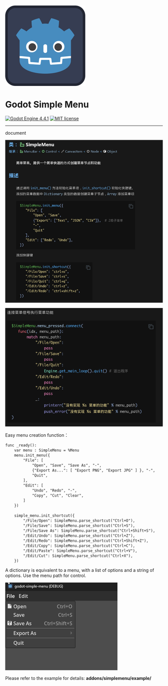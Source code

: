 ![Plugin Logo](icon.svg)

# Godot Simple Menu

[![Godot Engine 4.4.1](https://img.shields.io/badge/Godot%20Engine-4.4-blue)](https://godotengine.org/)
[![MIT license](https://img.shields.io/badge/license-MIT-blue.svg)](https://lbesson.mit-license.org/)

---

document

![](IMAGE_01.png)

![](IMAGE_02.png)

Easy menu creation function：

```gdscript
func _ready():
    var menu : SimpleMenu = %Menu
    menu.init_menu({
        "File": [
            "Open", "Save", "Save As", "-",
            {"Export As...": [ "Export PNG", "Export JPG" ] }, "-",
            "Quit",
        ],
        "Edit": [
            "Undo", "Redo", "-",
            "Copy", "Cut", "Clear",
        ]
    })

    simple_menu.init_shortcut({
        "/File/Open": SimpleMenu.parse_shortcut("Ctrl+O"),
        "/File/Save": SimpleMenu.parse_shortcut("Ctrl+S"),
        "/File/Save As": SimpleMenu.parse_shortcut("Ctrl+Shift+S"),
        "/Edit/Undo": SimpleMenu.parse_shortcut("Ctrl+Z"),
        "/Edit/Redo": SimpleMenu.parse_shortcut("Ctrl+Shift+Z"),
        "/Edit/Copy": SimpleMenu.parse_shortcut("Ctrl+C"),
        "/Edit/Paste": SimpleMenu.parse_shortcut("Ctrl+V"),
        "/Edit/Cut": SimpleMenu.parse_shortcut("Ctrl+X"),
    })
```

A dictionary is equivalent to a menu, with a list of options and a string of options. Use the menu path for control.

![](addons/simplemenu/images/2024-04-07_081721.png)

Please refer to the example for details: **addons/simplemenu/example/**
